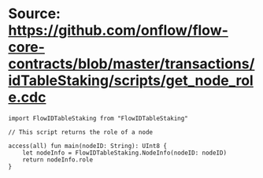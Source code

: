 # Source: https://github.com/onflow/flow-core-contracts/blob/master/transactions/idTableStaking/scripts/get_node_role.cdc

```
import FlowIDTableStaking from "FlowIDTableStaking"

// This script returns the role of a node

access(all) fun main(nodeID: String): UInt8 {
    let nodeInfo = FlowIDTableStaking.NodeInfo(nodeID: nodeID)
    return nodeInfo.role
}
```